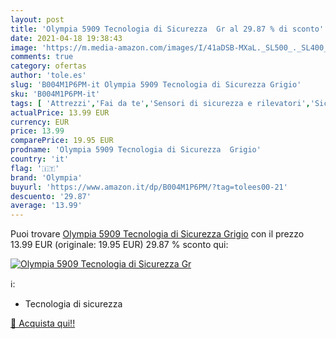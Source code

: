 ```yaml
---
layout: post
title: 'Olympia 5909 Tecnologia di Sicurezza  Gr al 29.87 % di sconto'
date: 2021-04-18 19:38:43
image: 'https://m.media-amazon.com/images/I/41aDSB-MXaL._SL500_._SL400_.jpg'
comments: true
category: ofertas
author: 'tole.es'
slug: 'B004M1P6PM-it Olympia 5909 Tecnologia di Sicurezza Grigio'
sku: 'B004M1P6PM-it'
tags: [ 'Attrezzi','Fai da te','Sensori di sicurezza e rilevatori','Sicurezza e protezione','olympia', ]
actualPrice: 13.99 EUR
currency: EUR
price: 13.99
comparePrice: 19.95 EUR
prodname: 'Olympia 5909 Tecnologia di Sicurezza  Grigio'
country: 'it'
flag: '🇮🇹'
brand: 'Olympia'
buyurl: 'https://www.amazon.it/dp/B004M1P6PM/?tag=tolees00-21'
descuento: '29.87'
average: '13.99'
---
```


Puoi trovare [Olympia 5909 Tecnologia di Sicurezza  Grigio](https://www.amazon.it/dp/B004M1P6PM/?tag=tolees00-21) con il prezzo 13.99 EUR (originale: 19.95 EUR) 29.87 % sconto qui:

[![Olympia 5909 Tecnologia di Sicurezza  Gr](https://m.media-amazon.com/images/I/41aDSB-MXaL._SL500_._SL400_.jpg)](https://www.amazon.it/dp/B004M1P6PM/?tag=tolees00-21)

ℹ️:

- Tecnologia di sicurezza

[🛒 Acquista qui!!](https://www.amazon.it/dp/B004M1P6PM/?tag=tolees00-21)
